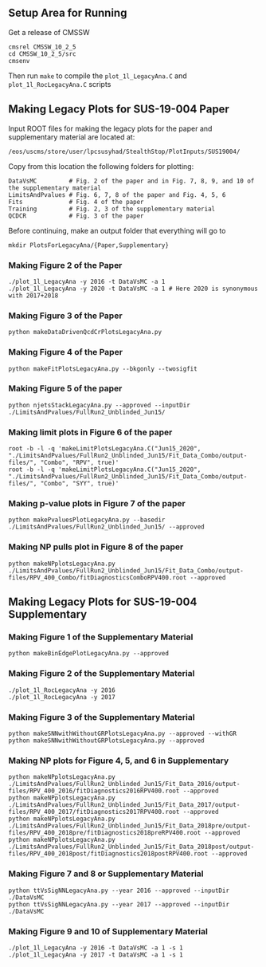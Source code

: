 ## Setup Area for Running

Get a release of CMSSW

```
cmsrel CMSSW_10_2_5
cd CMSSW_10_2_5/src
cmsenv
```

Then run `make` to compile the `plot_1l_LegacyAna.C` and `plot_1l_RocLegacyAna.C` scripts

## Making Legacy Plots for SUS-19-004 Paper

Input ROOT files for making the legacy plots for the paper and supplementary material are located at:

```
/eos/uscms/store/user/lpcsusyhad/StealthStop/PlotInputs/SUS19004/
```

Copy from this location the following folders for plotting:
```
DataVsMC         # Fig. 2 of the paper and in Fig. 7, 8, 9, and 10 of the supplementary material
LimitsAndPvalues # Fig. 6, 7, 8 of the paper and Fig. 4, 5, 6
Fits             # Fig. 4 of the paper
Training         # Fig. 2, 3 of the supplementary material
QCDCR            # Fig. 3 of the paper
```
Before continuing, make an output folder that everything will go to

```
mkdir PlotsForLegacyAna/{Paper,Supplementary}
```

### Making Figure 2 of the Paper

```
./plot_1l_LegacyAna -y 2016 -t DataVsMC -a 1
./plot_1l_LegacyAna -y 2020 -t DataVsMC -a 1 # Here 2020 is synonymous with 2017+2018
```

### Making Figure 3 of the Paper

```
python makeDataDrivenQcdCrPlotsLegacyAna.py
```

### Making Figure 4 of the Paper

```
python makeFitPlotsLegacyAna.py --bkgonly --twosigfit
```

### Making Figure 5 of the paper

```
python njetsStackLegacyAna.py --approved --inputDir ./LimitsAndPvalues/FullRun2_Unblinded_Jun15/
```

### Making limit plots in Figure 6 of the paper

```
root -b -l -q 'makeLimitPlotsLegacyAna.C("Jun15_2020", "./LimitsAndPvalues/FullRun2_Unblinded_Jun15/Fit_Data_Combo/output-files/", "Combo", "RPV", true)'
root -b -l -q 'makeLimitPlotsLegacyAna.C("Jun15_2020", "./LimitsAndPvalues/FullRun2_Unblinded_Jun15/Fit_Data_Combo/output-files/", "Combo", "SYY", true)'
```

### Making p-value plots in Figure 7 of the paper

```
python makePvaluesPlotLegacyAna.py --basedir ./LimitsAndPvalues/FullRun2_Unblinded_Jun15/ --approved 
```

### Making NP pulls plot in Figure 8 of the paper

```
python makeNPplotsLegacyAna.py ./LimitsAndPvalues/FullRun2_Unblinded_Jun15/Fit_Data_Combo/output-files/RPV_400_Combo/fitDiagnosticsComboRPV400.root --approved
```

## Making Legacy Plots for SUS-19-004 Supplementary

### Making Figure 1 of the Supplementary Material

```
python makeBinEdgePlotLegacyAna.py --approved
```

### Making Figure 2 of the Supplementary Material

```
./plot_1l_RocLegacyAna -y 2016
./plot_1l_RocLegacyAna -y 2017

```

### Making Figure 3 of the Supplementary Material

```
python makeSNNwithWithoutGRPlotsLegacyAna.py --approved --withGR
python makeSNNwithWithoutGRPlotsLegacyAna.py --approved
```

### Making NP plots for Figure 4, 5, and 6 in Supplementary

```
python makeNPplotsLegacyAna.py ./LimitsAndPvalues/FullRun2_Unblinded_Jun15/Fit_Data_2016/output-files/RPV_400_2016/fitDiagnostics2016RPV400.root --approved
python makeNPplotsLegacyAna.py ./LimitsAndPvalues/FullRun2_Unblinded_Jun15/Fit_Data_2017/output-files/RPV_400_2017/fitDiagnostics2017RPV400.root --approved
python makeNPplotsLegacyAna.py ./LimitsAndPvalues/FullRun2_Unblinded_Jun15/Fit_Data_2018pre/output-files/RPV_400_2018pre/fitDiagnostics2018preRPV400.root --approved
python makeNPplotsLegacyAna.py ./LimitsAndPvalues/FullRun2_Unblinded_Jun15/Fit_Data_2018post/output-files/RPV_400_2018post/fitDiagnostics2018postRPV400.root --approved
```
### Making Figure 7 and 8 or Supplementary Material

```
python ttVsSigNNLegacyAna.py --year 2016 --approved --inputDir ./DataVsMC
python ttVsSigNNLegacyAna.py --year 2017 --approved --inputDir ./DataVsMC
```

### Making Figure 9 and 10 of Supplementary Material

```
./plot_1l_LegacyAna -y 2016 -t DataVsMC -a 1 -s 1
./plot_1l_LegacyAna -y 2017 -t DataVsMC -a 1 -s 1
```
